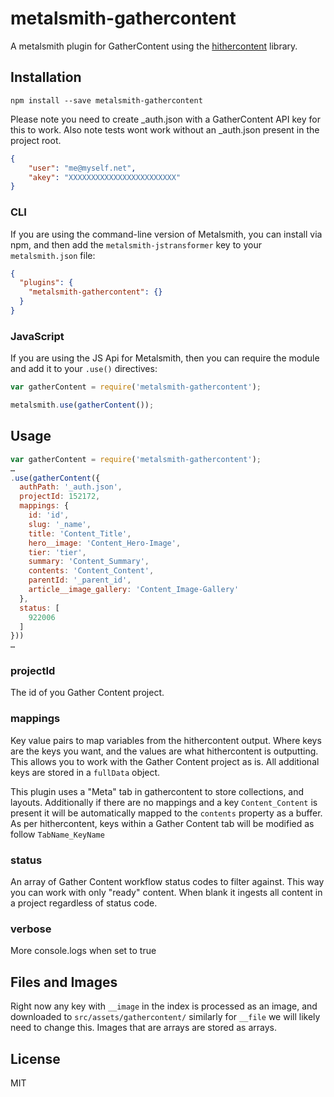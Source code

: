 # metalsmith-gathercontent
A metalsmith plugin for GatherContent using the [hithercontent](https://www.npmjs.com/package/hithercontent) library.

## Installation
```cli
npm install --save metalsmith-gathercontent
```

Please note you need to create _auth.json with a GatherContent API key for this to work.
Also note tests wont work without an _auth.json present in the project root.

```json
{
    "user": "me@myself.net",
    "akey": "XXXXXXXXXXXXXXXXXXXXXXXX"
}
```

### CLI

If you are using the command-line version of Metalsmith, you can install via npm, and then add the `metalsmith-jstransformer` key to your `metalsmith.json` file:

```json
{
  "plugins": {
    "metalsmith-gathercontent": {}
  }
}
```

### JavaScript

If you are using the JS Api for Metalsmith, then you can require the module and add it to your `.use()` directives:

```js
var gatherContent = require('metalsmith-gathercontent');

metalsmith.use(gatherContent());
```

## Usage
```js
var gatherContent = require('metalsmith-gathercontent');
…
.use(gatherContent({
  authPath: '_auth.json',
  projectId: 152172,
  mappings: {
    id: 'id',
    slug: '_name',
    title: 'Content_Title',
    hero__image: 'Content_Hero-Image',
    tier: 'tier',
    summary: 'Content_Summary',
    contents: 'Content_Content',
    parentId: '_parent_id',
    article__image_gallery: 'Content_Image-Gallery'    
  },
  status: [
    922006
  ]
}))
…
```

### projectId
The id of you Gather Content project.

### mappings
Key value pairs to map variables from the hithercontent output.
Where keys are the keys you want, and the values are what hithercontent is outputting.
This allows you to work with the Gather Content project as is.
All additional keys are stored in a `fullData` object.

This plugin uses a "Meta" tab in gathercontent to store collections, and layouts.
Additionally if there are no mappings and a key `Content_Content` is present it will be automatically mapped to the `contents` property as a buffer.
As per hithercontent, keys within a Gather Content tab will be modified as follow `TabName_KeyName`

### status
An array of Gather Content workflow status codes to filter against.
This way you can work with only "ready" content. 
When blank it ingests all content in a project regardless of status code.

### verbose
More console.logs when set to true

## Files and Images
Right now any key with `__image` in the index is processed as an image, and downloaded to `src/assets/gathercontent/` similarly for `__file` we will likely need to change this. Images that are arrays are stored as arrays. 

## License
MIT
